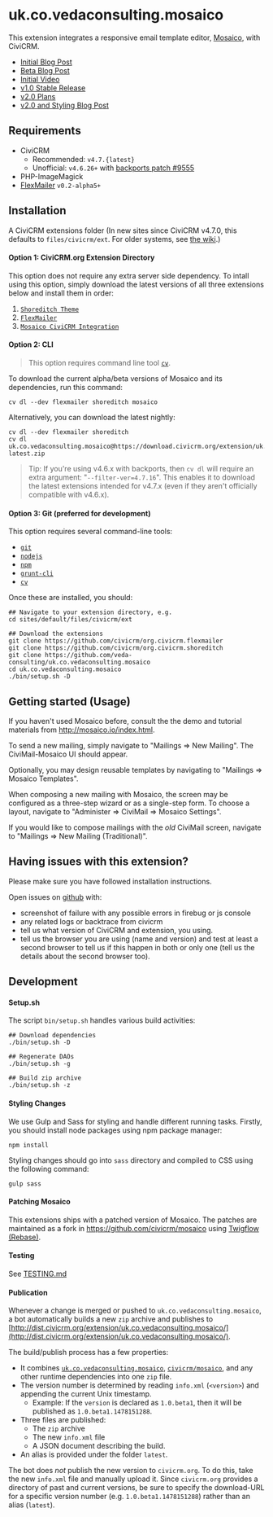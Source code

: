 # uk.co.vedaconsulting.mosaico

This extension integrates a responsive email template editor, [Mosaico](http://mosaico.io/), with CiviCRM.

 * [Initial Blog Post](https://civicrm.org/blogs/parvez/a-new-beginning-for-civimail)
 * [Beta Blog Post](https://civicrm.org/blog/deepaksrivastava/email-template-builder-civimosaico-is-now-beta)
 * [Initial Video](https://vimeo.com/156633077)
 * [v1.0 Stable Release](https://github.com/veda-consulting/uk.co.vedaconsulting.mosaico/releases/tag/1.0)
 * [v2.0 Plans](https://civicrm.org/blog/jamienovick/email-template-builder-mosaico-phase-2-plans)
 * [v2.0 and Styling Blog Post](https://civicrm.org/blog/jamienovick/extreme-makeovers-civicrm-style-introducing-the-shoreditch-theme-civicrms-new-user)

## Requirements

* CiviCRM
    * Recommended: `v4.7.{latest}`
    * Unofficial: `v4.6.26+` with [backports patch #9555](https://github.com/civicrm/civicrm-core/pull/9555)
* PHP-ImageMagick
* [FlexMailer](https://docs.civicrm.org/flexmailer/en/latest/) `v0.2-alpha5+`

## Installation
A CiviCRM extensions folder (In new sites since CiviCRM v4.7.0, this defaults to `files/civicrm/ext`. For older systems, see [the wiki](https://wiki.civicrm.org/confluence/display/CRMDOC/Extensions).)

#### Option 1: CiviCRM.org Extension Directory
This option does not require any extra server side dependency. To intall using this option, simply download the latest versions of all three extensions below and install them in order:

1. [`Shoreditch Theme`](https://civicrm.org/extensions/shoreditch)
2. [`FlexMailer`](https://civicrm.org/extensions/flexmailer)
3. [`Mosaico CiviCRM Integration`](https://civicrm.org/extensions/email-template-builder)


#### Option 2: CLI

> This option requires command line tool [`cv`](https://github.com/civicrm/cv).

To download the current alpha/beta versions of Mosaico and its dependencies, run this command:

```
cv dl --dev flexmailer shoreditch mosaico
```

Alternatively, you can download the latest nightly:

```
cv dl --dev flexmailer shoreditch
cv dl uk.co.vedaconsulting.mosaico@https://download.civicrm.org/extension/uk.co.vedaconsulting.mosaico/latest/uk.co.vedaconsulting.mosaico-latest.zip
```

> Tip: If you're using v4.6.x with backports, then `cv dl` will require an
> extra argument: "`--filter-ver=4.7.16`".  This enables it to download the
> latest extensions intended for v4.7.x (even if they aren't officially
> compatible with v4.6.x).

#### Option 3: Git (preferred for development)

This option requires several command-line tools:

 * [`git`](https://git-scm.com/)
 * [`nodejs`](https://nodejs.org/en)
 * [`npm`](https://www.npmjs.com)
 * [`grunt-cli`](http://gruntjs.com/getting-started)
 * [`cv`](https://github.com/civicrm/cv)

Once these are installed, you should:

```
## Navigate to your extension directory, e.g.
cd sites/default/files/civicrm/ext

## Download the extensions
git clone https://github.com/civicrm/org.civicrm.flexmailer
git clone https://github.com/civicrm/org.civicrm.shoreditch
git clone https://github.com/veda-consulting/uk.co.vedaconsulting.mosaico
cd uk.co.vedaconsulting.mosaico
./bin/setup.sh -D
```

## Getting started (Usage)

If you haven't used Mosaico before, consult the the demo and tutorial materials from http://mosaico.io/index.html.

To send a new mailing, simply navigate to "Mailings => New Mailing". The CiviMail-Mosaico UI should appear.

Optionally, you may design reusable templates by navigating to "Mailings => Mosaico Templates".

When composing a new mailing with Mosaico, the screen may be configured as a three-step wizard or as a single-step form. To
choose a layout, navigate to "Administer => CiviMail => Mosaico Settings".

If you would like to compose mailings with the *old* CiviMail screen, navigate to "Mailings => New Mailing (Traditional)".

## Having issues with this extension?

Please make sure you have followed installation instructions.

Open issues on [github](https://github.com/veda-consulting/uk.co.vedaconsulting.mosaico/issues) with:
- screenshot of failure with any possible errors in firebug or js console
- any related logs or backtrace from civicrm
- tell us what version of CiviCRM and extension, you using.
- tell us the browser you are using (name and version) and test at least a second browser to tell us if this happen in both or only one (tell us the details about the second browser too).

## Development

#### Setup.sh

The script `bin/setup.sh` handles various build activities:

```
## Download dependencies
./bin/setup.sh -D

## Regenerate DAOs
./bin/setup.sh -g

## Build zip archive
./bin/setup.sh -z
```

#### Styling Changes

We use Gulp and Sass for styling and handle different running tasks. Firstly, you should install node packages using npm package manager:
```
npm install
```

Styling changes should go into `sass` directory and compiled to CSS using the following command:
```
gulp sass
```


#### Patching Mosaico

This extensions ships with a patched version of Mosaico. The patches are maintained as a fork
in https://github.com/civicrm/mosaico using [Twigflow (Rebase)](https://gist.github.com/totten/39e932e5d10bc9e73e82790b2475eff2).

#### Testing

See [TESTING.md](TESTING.md)

#### Publication

Whenever a change is merged or pushed to `uk.co.vedaconsulting.mosaico`, a bot automatically builds a new `zip` archive
and publishes to [http://dist.civicrm.org/extension/uk.co.vedaconsulting.mosaico/](http://dist.civicrm.org/extension/uk.co.vedaconsulting.mosaico/).

The build/publish process has a few properties:
 * It combines [`uk.co.vedaconsulting.mosaico`](https://github.com/veda-consulting/uk.co.vedaconsulting.mosaico),
   [`civicrm/mosaico`](https://github.com/civicrm/mosaico), and any other runtime dependencies into one `zip` file.
 * The version number is determined by reading `info.xml` (`<version>`) and appending the current Unix timestamp.
   * Example: If the `version` is declared as `1.0.beta1`, then it will be published as `1.0.beta1.1478151288`.
 * Three files are published:
   * The `zip` archive
   * The new `info.xml` file
   * A JSON document describing the build.
 * An alias is provided under the folder `latest`.

The bot does *not* publish the new version to `civicrm.org`.  To do this, take the new `info.xml` file and manually
upload it.  Since `civicrm.org` provides a directory of past and current versions, be sure to specify the download-URL
for a specific version number (e.g.  `1.0.beta1.1478151288`) rather than an alias (`latest`).
